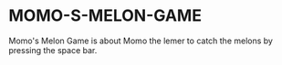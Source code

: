 # MOMO-S-MELON-GAME
Momo's Melon Game is about Momo the lemer to catch the melons by pressing the space bar.
